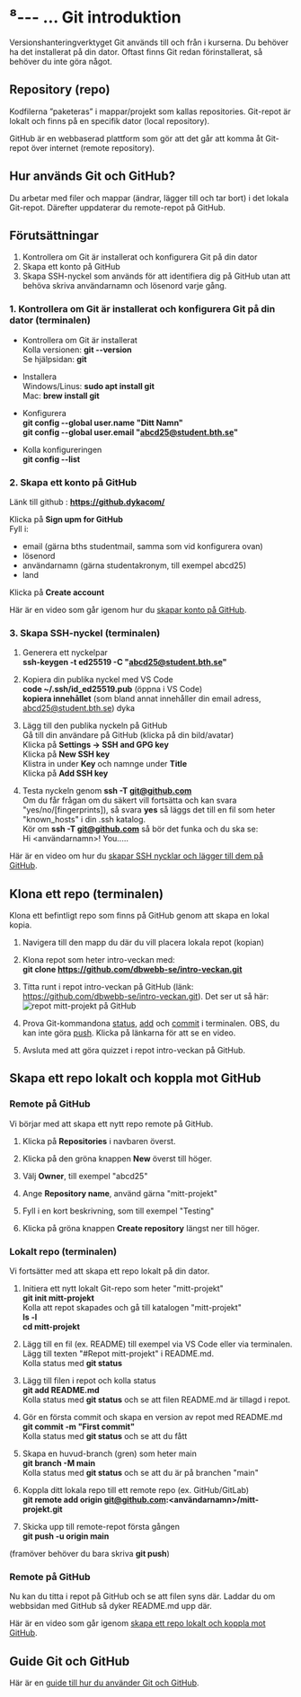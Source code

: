 ⁸---
...
Git introduktion
==================================

Versionshanteringverktyget Git används till och från i kurserna. Du behöver ha det installerat på din dator. Oftast finns Git redan förinstallerat, så behöver du inte göra något.

<!-- Video om git -->

## Repository (repo)

Kodfilerna ”paketeras” i mappar/projekt som kallas repositories.
Git-repot är lokalt och finns på en specifik dator (local repository).

GitHub är en webbaserad plattform som gör att det går att komma åt Git-repot över internet (remote repository).

## Hur används Git och GitHub?

Du arbetar med filer och mappar (ändrar, lägger till och tar bort) i det lokala Git-repot. Därefter uppdaterar du remote-repot på GitHub.

## Förutsättningar

1. Kontrollera om Git är installerat och konfigurera Git på din dator
2. Skapa ett konto på GitHub
3. Skapa SSH-nyckel som används för att identifiera dig på GitHub utan att behöva skriva användarnamn och lösenord varje gång.

### 1. Kontrollera om Git är installerat och konfigurera Git på din dator (terminalen)

- Kontrollera om Git är installerat  
Kolla versionen: **git \-\-version**  
Se hjälpsidan: **git**

- Installera  
Windows/Linus: **sudo apt install git**  
Mac: **brew install git**

- Konfigurera    
**git config \-\-global user.name "Ditt Namn"**  
**git config \-\-global user.email "abcd25@student.bth.se"**

- Kolla konfigureringen  
**git config \-\-list**  

<!-- Video om konfigurering -->

### 2. Skapa ett konto på GitHub

Länk till github : **https://github.dykacom/**

Klicka på **Sign upm for GitHub**  
Fyll i:   
- email (gärna bths studentmail, samma som vid konfigurera ovan)  
- lösenord  
- användarnamn (gärna studentakronym, till exempel abcd25)  
- land  

Klicka på **Create account**

Här är en video som går igenom hur du [skapar konto på GitHub](https://youtu.be/MD2Sknqj-RA).

### 3. Skapa SSH-nyckel (terminalen)

1. Generera ett nyckelpar  
**ssh-keygen -t ed25519 -C "abcd25@student.bth.se"**

2. Kopiera din publika nyckel med VS Code  
**code ~/.ssh/id_ed25519.pub** (öppna i VS Code)  
**kopiera innehållet** (som bland annat innehåller din email adress, abcd25@student.bth.se)
dyka
3. Lägg till den publika nyckeln på GitHub   
Gå till din användare på GitHub (klicka på din bild/avatar)  
Klicka på **Settings -> SSH and GPG key**  
Klicka på **New SSH key**  
Klistra in under **Key** och namnge under **Title**  
Klicka på **Add SSH key**  

4. Testa nyckeln genom **ssh -T git@github.com**  
Om du får frågan om du säkert vill fortsätta och kan svara "yes/no/[fingerprints]), så svara **yes** så läggs det till en fil som heter "known_hosts" i din .ssh katalog.  
Kör om **ssh -T git@github.com** så bör det funka och du ska se:  
Hi <användarnamn>! You.....  

Här är en video om hur du [skapar SSH nycklar och lägger till dem på GitHub](https://youtu.be/nNVa0xGc9h0).

## Klona ett repo (terminalen)

Klona ett befintligt repo som finns på GitHub genom att skapa en lokal kopia.   

1. Navigera till den mapp du där du vill placera lokala repot (kopian)

2. Klona repot som heter intro-veckan med:  
**git clone https://github.com/dbwebb-se/intro-veckan.git**  

1. Titta runt i repot intro-veckan på GitHub (länk: https://github.com/dbwebb-se/intro-veckan.git). Det ser ut så här:  
![repot mitt-projekt på GitHub](https://dbwebb.se/img/labbmiljo/mitt-projekt.png)
 
2. Prova Git-kommandona [status](https://youtu.be/nVZMcg6J5Zw), [add](https://youtu.be/uYmVWYd4jFk) och [commit](https://youtu.be/CPes0GyKls8) i terminalen. OBS, du kan inte göra [push](https://youtu.be/96ob-H4mXwI). Klicka på länkarna för att se en video.
     
3. Avsluta med att göra quizzet i repot intro-veckan på GitHub.

## Skapa ett repo lokalt och koppla mot GitHub

### Remote på GitHub

Vi börjar med att skapa ett nytt repo remote på GitHub.

1. Klicka på **Repositories** i navbaren överst.

2. Klicka på den gröna knappen **New** överst till höger.
3. Välj **Owner**, till exempel "abcd25"
4. Ange **Repository name**, använd gärna "mitt-projekt"
5. Fyll i en kort beskrivning, som till exempel "Testing"
6. Klicka på gröna knappen **Create repository** längst ner till höger.

### Lokalt repo (terminalen)

Vi fortsätter med att skapa ett repo lokalt på din dator.

1. Initiera ett nytt lokalt Git-repo som heter "mitt-projekt"  
**git init mitt-projekt**  
Kolla att repot skapades och gå till katalogen "mitt-projekt"  
**ls -l**  
**cd mitt-projekt**

2. Lägg till en fil (ex. README) till exempel via VS Code eller via terminalen. Lägg till texten "#Repot mitt-projekt" i README.md.    
   Kolla status med **git status**

3. Lägg till filen i repot och kolla status  
**git add README.md**  
Kolla status med **git status** och se att filen README.md är tillagd i repot.

4. Gör en första commit och skapa en version av repot med README.md  
**git commit -m "First commit"**  
Kolla status med **git status** och se att du fått

5. Skapa en huvud-branch (gren) som heter main  
**git branch -M main**  
Kolla status med **git status** och se att du är på branchen "main"

6. Koppla ditt lokala repo till ett remote repo (ex. GitHub/GitLab)  
**git remote add origin git@github.com:<användarnamn>/mitt-projekt.git**   

7. Skicka upp till remote-repot första gången  
**git push -u origin main**  


(framöver behöver du bara skriva **git push**)

### Remote på GitHub

Nu kan du titta i repot på GitHub och se att filen syns där. Laddar du om webbsidan med GitHub så dyker README.md upp där.

Här är en video som går igenom [skapa ett repo lokalt och koppla mot GitHub](https://youtu.be/e0zo13dBg4E).

## Guide Git och GitHub

Här är en [guide till hur du använder Git och GitHub](https://dbwebb.se/guide/git/vad-ar-git).
